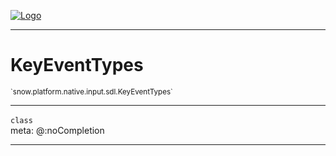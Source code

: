 
[![Logo](../../../../../../images/logo.png)](../../../../../../api/index.html)

---



<h1>KeyEventTypes</h1>
<small>`snow.platform.native.input.sdl.KeyEventTypes`</small>



---

`class`
<span class="meta">
<br/>meta: @:noCompletion
</span>


---

&nbsp;
&nbsp;

